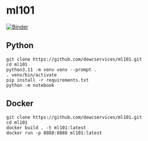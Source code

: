 # ml101

[![Binder](https://mybinder.org/badge_logo.svg)](https://mybinder.org/v2/gh/dewcservices/ml101/main?labpath=main.ipynb)

## Python

```
git clone https://github.com/dewcservices/ml101.git
cd ml101
python3.11 -m venv venv --prompt .
. venv/bin/activate
pip install -r requirements.txt
python -m notebook
```

## Docker

```
git clone https://github.com/dewcservices/ml101.git
cd ml101
docker build . -t ml101:latest
docker run -p 8888:8888 ml101:latest
```